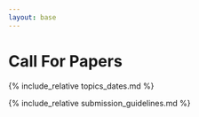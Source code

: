```yaml
---
layout: base
---
```


# Call For Papers

{% include_relative topics_dates.md %}

{% include_relative submission_guidelines.md %}
